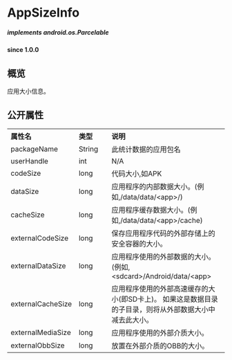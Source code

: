 # AppSizeInfo

##### implements android.os.Parcelable  #####
				
#### since 1.0.0 ####

## 概览

应用大小信息。
				
## 公开属性

<table border="0" cellspacing="0"  cellpadding="0" width="100%">
<tr>
  <th width="100" align="left">属性名</td>
  <th width="60" align="left">类型</td>
  <th align="left">说明</td>
</tr>
<tr>
  <td width="100">packageName</td>
  <td width="60">String</td>
  <td>此统计数据的应用包名</td>
</tr>
<tr>
  <td width="100">userHandle</td>
  <td width="60">int</td>
  <td>N/A</td>
</tr>
<tr>
  <td width="100">codeSize</td>
  <td width="60">long</td>
  <td>代码大小,如APK</td>
</tr>
<tr>
  <td width="100">dataSize</td>
  <td width="60">long</td>
  <td>应用程序的内部数据大小。(例如,/data/data/&lt;app&gt;/)</td>
</tr>
<tr>
  <td width="100">cacheSize</td>
  <td width="60">long</td>
  <td>应用程序缓存数据大小。(例如,/data/data/&lt;app&gt;/cache)</td>
</tr>
<tr>
  <td width="100">externalCodeSize</td>
  <td width="60">long</td>
  <td>保存应用程序代码的外部存储上的安全容器的大小。</td>
</tr>
<tr>
  <td width="100">externalDataSize</td>
  <td width="60">long</td>
  <td>应用程序使用的外部数据的大小。(例如,&lt;sdcard&gt;/Android/data/&lt;app&gt;</td>
</tr>
<tr>
  <td width="100">externalCacheSize</td>
  <td width="60">long</td>
  <td>应用程序使用的外部高速缓存的大小(即SD卡上)。 如果这是数据目录的子目录，则将从外部数据大小中减去此大小。</td>
</tr>
<tr>
  <td width="100">externalMediaSize</td>
  <td width="60">long</td>
  <td>应用程序使用的外部介质大小。</td>
</tr>
<tr>
  <td width="100">externalObbSize</td>
  <td width="60">long</td>
  <td>放置在外部介质的OBB的大小。</td>
</tr>
</table>